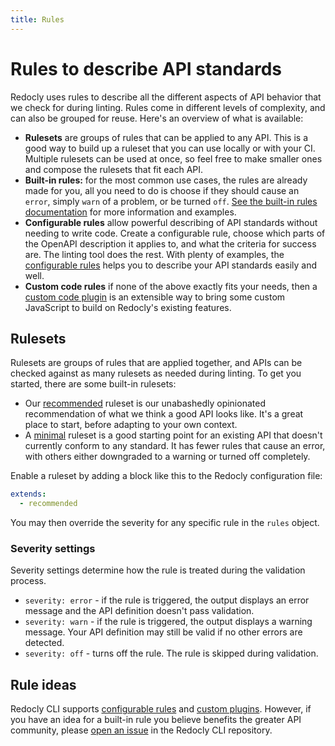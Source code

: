 ```yaml
---
title: Rules
---
```


# Rules to describe API standards

Redocly uses rules to describe all the different aspects of API behavior that we check for during linting. Rules come in different levels of complexity, and can also be grouped for reuse. Here's an overview of what is available:

* **Rulesets** are groups of rules that can be applied to any API. This is a good way to build up a ruleset that you can use locally or with your CI. Multiple rulesets can be used at once, so feel free to make smaller ones and compose the rulesets that fit each API.
* **Built-in rules:** for the most common use cases, the rules are already made for you, all you need to do is choose if they should cause an `error`, simply `warn` of a problem, or be turned `off`. [See the built-in rules documentation](./rules/built-in-rules.md) for more information and examples.
* **Configurable rules** allow powerful describing of API standards without needing to write code. Create a configurable rule, choose which parts of the OpenAPI description it applies to, and what the criteria for success are. The linting tool does the rest. With plenty of examples, the [configurable rules](./rules/configurable-rules.md) helps you to describe your API standards easily and well.
* **Custom code rules** if none of the above exactly fits your needs, then a [custom code plugin](./custom-plugins/index.md) is an extensible way to bring some custom JavaScript to build on Redocly's existing features.

## Rulesets

Rulesets are groups of rules that are applied together, and APIs can be checked against as many rulesets as needed during linting. To get you started, there are some built-in rulesets:

- Our [recommended](./rules/recommended.md) ruleset is our unabashedly opinionated recommendation of what we think a good API looks like. It's a great place to start, before adapting to your own context.
- A [minimal](./rules/minimal.md) ruleset is a good starting point for an existing API that doesn't currently conform to any standard. It has fewer rules that cause an error, with others either downgraded to a warning or turned off completely.

Enable a ruleset by adding a block like this to the Redocly configuration file:

```yaml
extends:
  - recommended
```

You may then override the severity for any specific rule in the `rules` object.

### Severity settings

Severity settings determine how the rule is treated during the validation process.

- `severity: error` - if the rule is triggered, the output displays an error message and the API definition doesn't pass validation.
- `severity: warn` - if the rule is triggered, the output displays a warning message. Your API definition may still be valid if no other errors are detected.
- `severity: off` - turns off the rule. The rule is skipped during validation.


## Rule ideas

Redocly CLI supports [configurable rules](./rules/configurable-rules.md) and [custom plugins](./custom-plugins/index.md).
However, if you have an idea for a built-in rule you believe benefits the greater API community, please [open an issue](https://github.com/Redocly/redocly-cli/issues/new) in the Redocly CLI repository.
